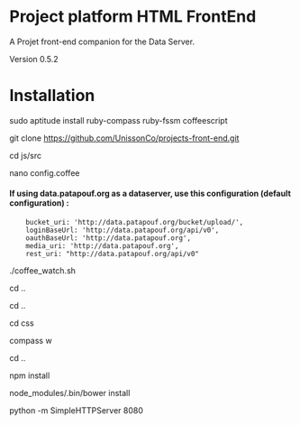Project platform HTML FrontEnd
===========

A Projet front-end companion for the Data Server. 

Version 0.5.2

Installation
=====

   sudo aptitude install ruby-compass ruby-fssm coffeescript

   git clone https://github.com/UnissonCo/projects-front-end.git
   
   cd js/src
    
   nano config.coffee

#### If using data.patapouf.org as a dataserver, use this configuration (default configuration) : 
   
        bucket_uri: 'http://data.patapouf.org/bucket/upload/',
        loginBaseUrl: 'http://data.patapouf.org/api/v0',
        oauthBaseUrl: 'http://data.patapouf.org',
        media_uri: 'http://data.patapouf.org',
        rest_uri: "http://data.patapouf.org/api/v0"

   ./coffee_watch.sh
   
   cd .. 
   
   cd ..
   
   cd css
   
   compass w
   
   cd ..
   
   npm install
   
   node_modules/.bin/bower install

   python -m SimpleHTTPServer 8080
